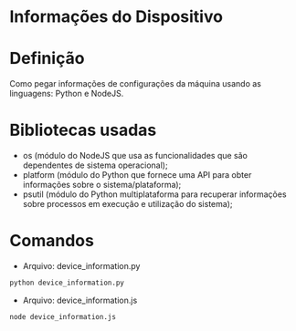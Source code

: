 # Informações do Dispositivo

# Definição
Como pegar informações de configurações da máquina usando as linguagens: Python e NodeJS.

# Bibliotecas usadas

- os (módulo do NodeJS que usa as funcionalidades que são dependentes de sistema operacional);
- platform (módulo do Python que fornece uma API para obter informações sobre o sistema/plataforma);
- psutil (módulo do Python multiplataforma para recuperar informações sobre processos em execução e utilização do sistema);

# Comandos

- Arquivo: device_information.py
```bash
python device_information.py
```

- Arquivo: device_information.js
```bash
node device_information.js
```
